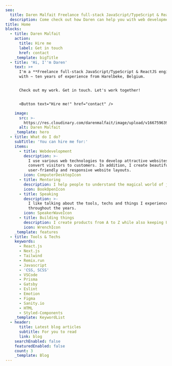 ```yaml
---
seo:
  title: Daren Malfait Freelance full-stack JavaScript/TypeScript & ReactJS engineer
  description: Come check out how Daren can help you with web development.
title: Home
blocks:
  - title: Daren Malfait
    action:
      title: Hire me
      label: Get in touch
      href: contact
    _template: bigTitle
  - title: 'Hi, I''m Daren'
    text: >+
      I'm a **Freelance full-stack JavaScript/TypeScript & ReactJS engineer**
      with ~ ten years of experience from Harelbeke, Belgium.


      Check out my work. Get in touch. Let's work together!


      <Button text="Hire me!" href="contact" />

    image:
      src: >-
        https://res.cloudinary.com/darenmalfait/image/upload/v1667596394/daren-wiki/daren-cartoon_a8oqrk.webp
      alt: Daren Malfait
    _template: hero
  - title: What do I do?
    subTitle: 'You can hire me for:'
    items:
      - title: Webdevelopment
        description: >-
          I use various web technologies to develop attractive websites which
          convert visitors to customers. In addition, I create beautiful,
          user-friendly and responsive website layouts.
        icon: ComputerDesktopIcon
      - title: Mentoring
        description: I help people to understand the magical world of javascript better.
        icon: BookOpenIcon
      - title: Speaking
        description: >-
          I like talking about the tools, techs and things I experienced
          throughout the years.
        icon: SpeakerWaveIcon
      - title: Building things
        description: I create products from A to Z while also keeping UX in mind.
        icon: WrenchIcon
    _template: features
  - title: Tools & Techs
    keywords:
      - React.js
      - Next.js
      - Tailwind
      - Remix.run
      - Javascript
      - 'CSS, SCSS'
      - VSCode
      - Prisma
      - Gatsby
      - Eslint
      - Emotion
      - Figma
      - Sanity.io
      - HTML
      - Styled-Components
    _template: KeywordList
  - header:
      title: Latest blog articles
      subtitle: For you to read
      link: blog
    searchEnabled: false
    featuredEnabled: false
    count: 3
    _template: Blog
---
```


